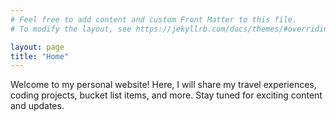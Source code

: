 ```yaml
---
# Feel free to add content and custom Front Matter to this file.
# To modify the layout, see https://jekyllrb.com/docs/themes/#overriding-theme-defaults

layout: page
title: "Home"
---
```

Welcome to my personal website! Here, I will share my travel experiences, coding projects, bucket list items, and more. Stay tuned for exciting content and updates.